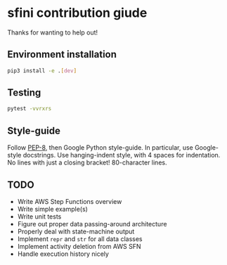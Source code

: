 # sfini contribution giude
Thanks for wanting to help out!

## Environment installation
```bash
pip3 install -e .[dev]
```

## Testing
```bash
pytest -vvrxrs
```

## Style-guide
Follow [PEP-8](https://www.python.org/dev/peps/pep-0008/?), then Google
Python style-guide. In particular, use Google-style docstrings. Use
hanging-indent style, with 4 spaces for indentation. No lines with just a
closing bracket! 80-character lines.

## TODO
- Write AWS Step Functions overview
- Write simple example(s)
- Write unit tests
- Figure out proper data passing-around architecture
- Properly deal with state-machine output
- Implement `repr` and `str` for all data classes
- Implement activity deletion from AWS SFN
- Handle execution history nicely
